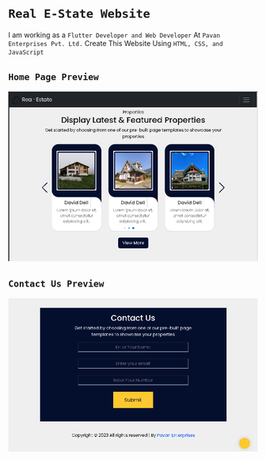 # `Real E-State Website`

I am working as a `Flutter Developer and Web Developer` At `Pavan Enterprises Pvt. Ltd.`
Create This Website Using `HTML, CSS, and JavaScript`

## `Home Page Preview`

![home-page](assets/screenshots/S1.png)

## `Contact Us Preview`

![contact-us](assets/screenshots/S2.png)